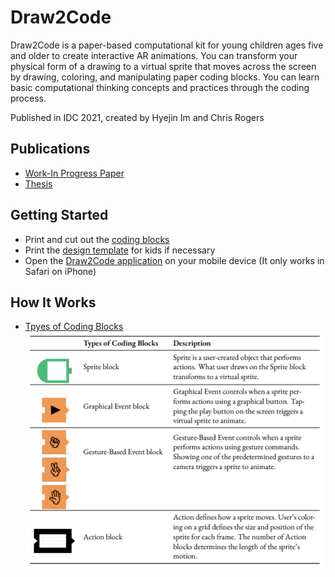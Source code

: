 # Draw2Code

Draw2Code is a paper-based computational kit for young children ages five and older to create interactive AR animations. You can transform your physical form of a drawing to a virtual sprite that moves across the screen by drawing, coloring, and manipulating paper coding blocks. You can learn basic computational thinking concepts and practices through the coding process. 

Published in IDC 2021, created by Hyejin Im and Chris Rogers

## Publications
* [Work-In Progress Paper](https://dl.acm.org/doi/10.1145/3459990.3465189)
* [Thesis](https://drive.google.com/file/d/19VSQYhYBQMyJ6bVujrVg8ovS3AOEefCk/view?usp=sharing)

## Getting Started
* Print and cut out the [coding blocks](https://docs.google.com/presentation/d/1ElkHP1LewVR8UKVX3hVORmDlwr0yeSNmIrRBa_yJFLg/edit?usp=sharing)
* Print the [design template](https://docs.google.com/presentation/d/1eE4FdLuwtxr7QLaxosLTFihs6-ecEckHZo9FNS3ia4o/edit?usp=sharing) for kids if necessary
* Open the [Draw2Code application](http://hyejinim.github.io/draw2code) on your mobile device (It only works in Safari on iPhone)

## How It Works
* [Tpyes of Coding Blocks](https://github.com/hyejinim/draw2code/main/codingblock-types.png?raw=true)
![](/assets/images/codingblock-types.png)
<!--   - Don't you have a printer? You can try it with virtual coding blocks on the [Miro Board](https://miro.com/app/board/o9J_ko0adOg=/) -->
